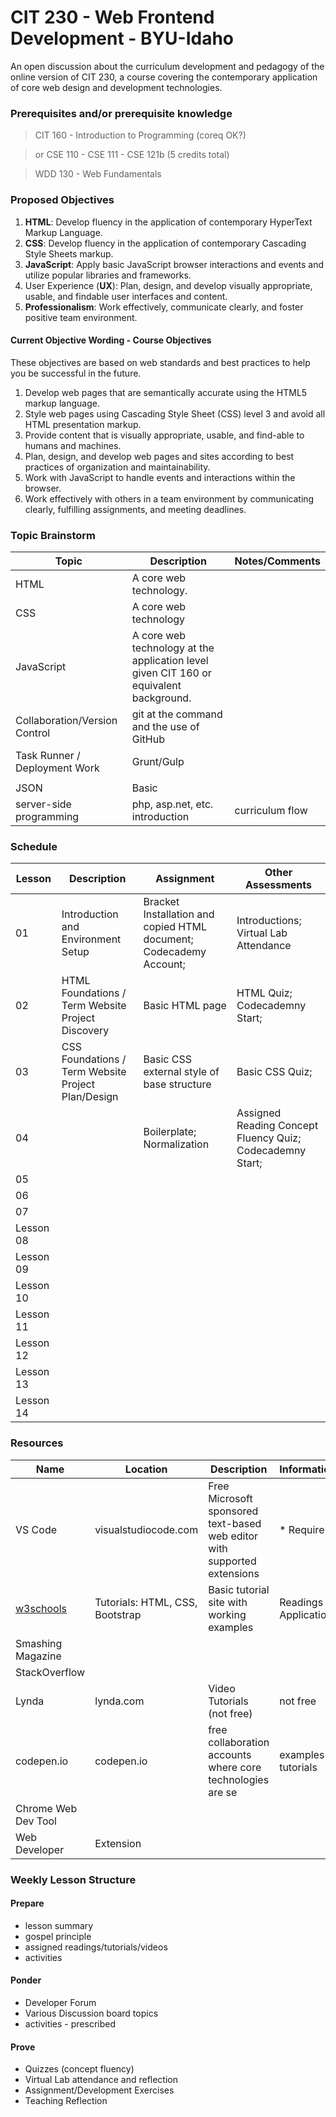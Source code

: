 # CIT 230 - Web Frontend Development - BYU-Idaho

An open discussion about the curriculum development and pedagogy of the online version of CIT 230, a course covering the contemporary application of core web design and development technologies.

### Prerequisites and/or prerequisite knowledge

> CIT 160 - Introduction to Programming (coreq OK?)

> or CSE 110 - CSE 111 - CSE 121b (5 credits total)

> WDD 130 - Web Fundamentals

### Proposed Objectives

1. **HTML**: Develop fluency in the application of contemporary HyperText Markup Language.
2. **CSS**: Develop fluency in the application of contemporary Cascading Style Sheets markup.
3. **JavaScript**: Apply basic JavaScript browser interactions and events and utilize popular libraries and frameworks.
4. User Experience (**UX**): Plan, design, and develop visually appropriate, usable, and findable user interfaces and content.
5. **Professionalism**: Work effectively, communicate clearly, and foster positive team environment.

#### Current Objective Wording - Course Objectives

These objectives are based on web standards and best practices to help you be successful in the future.

1. Develop web pages that are semantically accurate using the HTML5 markup language.
2. Style web pages using Cascading Style Sheet (CSS) level 3 and avoid all HTML presentation markup.
3. Provide content that is visually appropriate, usable, and find-able to humans and machines.
4. Plan, design, and develop web pages and sites according to best practices of organization and maintainability.
5. Work with JavaScript to handle events and interactions within the browser.
6. Work effectively with others in a team environment by communicating clearly, fulfilling assignments, and meeting deadlines.

### Topic Brainstorm

| Topic                         | Description                                                                            | Notes/Comments  |
| ----------------------------- | -------------------------------------------------------------------------------------- | --------------- |
| HTML                          | A core web technology.                                                                 |                 |
| CSS                           | A core web technology                                                                  |                 |
| JavaScript                    | A core web technology at the application level given CIT 160 or equivalent background. |                 |
| Collaboration/Version Control | git at the command and the use of GitHub                                               |                 |
| Task Runner / Deployment Work | Grunt/Gulp                                                                             |                 |
|                               |                                                                                        |                 |
| JSON                          | Basic                                                                                  |                 |
| server-side programming       | php, asp.net, etc. introduction                                                        | curriculum flow |  |

### Schedule

| Lesson    | Description                                        | Assignment                                                         | Other Assessments                                         |
| --------- | -------------------------------------------------- | ------------------------------------------------------------------ | --------------------------------------------------------- |
| 01        | Introduction and Environment Setup                 | Bracket Installation and copied HTML document; Codecademy Account; | Introductions; Virtual Lab Attendance                     |
| 02        | HTML Foundations / Term Website Project Discovery  | Basic HTML page                                                    | HTML Quiz; Codecademny Start;                             |
| 03        | CSS Foundations / Term Website Project Plan/Design | Basic CSS external style of base structure                         | Basic CSS Quiz;                                           |
| 04        |                                                    | Boilerplate; Normalization                                         | Assigned Reading Concept Fluency Quiz; Codecademny Start; |
| 05        |                                                    |                                                                    |                                                           |
| 06        |                                                    |                                                                    |                                                           |
| 07        |                                                    |                                                                    |                                                           |
| Lesson 08 |                                                    |                                                                    |                                                           |
| Lesson 09 |                                                    |                                                                    |                                                           |
| Lesson 10 |                                                    |                                                                    |                                                           |
| Lesson 11 |                                                    |                                                                    |                                                           |
| Lesson 12 |                                                    |                                                                    |                                                           |
| Lesson 13 |                                                    |                                                                    |                                                           |
| Lesson 14 |                                                    |                                                                    |                                                           |

### Resources

| Name                               | Location                        | Description                                                              | Information/Comments       |
| ---------------------------------- | ------------------------------- | ------------------------------------------------------------------------ | -------------------------- |
| VS Code                            | visualstudiocode.com            | Free Microsoft sponsored text-based web editor with supported extensions | \* Require in WDD 130      |
| [w3schools](https://w3schools.com) | Tutorials: HTML, CSS, Bootstrap | Basic tutorial site with working examples                                | Readings and Application   |
| Smashing Magazine                  |                                 |                                                                          |                            |
| StackOverflow                      |                                 |                                                                          |                            |
| Lynda                              | lynda.com                       | Video Tutorials (not free)                                               | not free                   |
| codepen.io                         | codepen.io                      | free collaboration accounts where core technologies are se               | examples and lab tutorials |
| Chrome Web Dev Tool                |                                 |                                                                          |                            |
| Web Developer                      | Extension                       |                                                                          |                            |

### Weekly Lesson Structure

#### Prepare

- lesson summary
- gospel principle
- assigned readings/tutorials/videos
- activities

#### Ponder

- Developer Forum
- Various Discussion board topics
- activities - prescribed

#### Prove

- Quizzes (concept fluency)
- Virtual Lab attendance and reflection
- Assignment/Development Exercises
- Teaching Reflection
